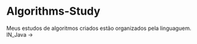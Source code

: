 # Algorithms-Study

Meus estudos de algoritmos criados estão organizados pela linguaguem.<br>
IN_Java -> 
